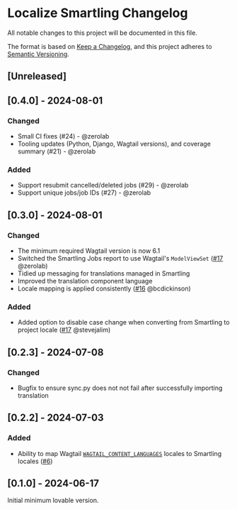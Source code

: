 # Localize Smartling Changelog

All notable changes to this project will be documented in this file.

The format is based on [Keep a Changelog](https://keepachangelog.com/en/1.0.0/),
and this project adheres to [Semantic Versioning](https://semver.org/spec/v2.0.0.html).

## [Unreleased]

## [0.4.0] - 2024-08-01

### Changed

- Small CI fixes (#24) - @zerolab
- Tooling updates (Python, Django, Wagtail versions), and coverage summary (#21) - @zerolab

### Added

- Support resubmit cancelled/deleted jobs (#29) - @zerolab
- Support unique jobs/job IDs (#27) - @zerolab

## [0.3.0] - 2024-08-01

### Changed

- The minimum required Wagtail version is now 6.1
- Switched the Smartling Jobs report to use Wagtail's `ModelViewSet` ([#17](https://github.com/mozilla/wagtail-localize-smartling/pull/14) @zerolab)
- Tidied up messaging for translations managed in Smartling
- Improved the translation component language
- Locale mapping is applied consistently ([#16](https://github.com/mozilla/wagtail-localize-smartling/pull/16) @bcdickinson)

### Added

- Added option to disable case change when converting from Smartling to project locale ([#17](https://github.com/mozilla/wagtail-localize-smartling/pull/18) @stevejalim)

## [0.2.3] - 2024-07-08

### Changed

- Bugfix to ensure sync.py does not not fail after successfully importing translation

## [0.2.2] - 2024-07-03

### Added

- Ability to map Wagtail [`WAGTAIL_CONTENT_LANGUAGES`](https://docs.wagtail.org/en/stable/reference/settings.html#wagtail-content-languages) locales to Smartling locales ([#6](https://github.com/mozilla/wagtail-localize-smartling/pull/6))

## [0.1.0] - 2024-06-17

Initial minimum lovable version.

<!-- TEMPLATE - keep below to copy for new releases -->
<!--

## [x.y.z] - YYYY-MM-DD

### Added

- ...

### Changed

- ...

### Removed

- ...

-->
